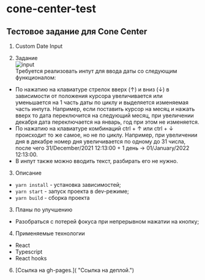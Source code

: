 # cone-center-test

## Тестовое задание для Cone Center

1. Custom Date Input

2. Задание<br>
<img alt="input" src="https://www.cone.ee/788i291x32.gif?key=1c58037ca0084bcbdc147343010f16f5"/><br>
Требуется реализовать инпут для ввода даты со следующим функционалом:

- По нажатию на клавиатуре стрелок вверх (↑) и вниз (↓) в зависимости от положения курсора увеличивается или уменьшается на 1 часть даты по циклу и выделяется изменяемая часть инпута. Например, если поставить курсор на месяц и нажать вверх то дата переключится на следующий месяц, при увеличении декабря дата переключается на январь, год при этом не изменяется.
- По нажатию на клавиатуре комбинаций ctrl + ↑ или ctrl + ↓ происходит то же самое, но не по циклу. Например, при увеличении дня в декабре номер дня увеличивается по одному до 31 числа, после чего 31/December/2021 12:13:00 + 1 день -> 01/January/2022 12:13:00.
- В инпут также можно вводить текст, разбирать его не нужно.

3. Описание
- <code>yarn install</code> - установка зависимостей;
- <code>yarn start</code> - запуск проекта в dev-режиме;
- <code>yarn build</code> - сборка проекта

3. Планы по улучшению
- Разобраться с потерей фокуса при непрерывном нажатии на кнопку;

4. Применяемые технологии
  - React
  - Typescript
  - React hooks

6. [Ссылка на gh-pages.]( "Ссылка на деплой.")
